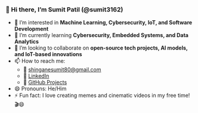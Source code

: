 ### 👋 Hi there, I’m Sumit Patil (@sumit3162)

- 👀 I’m interested in **Machine Learning, Cybersecurity, IoT, and Software Development**
- 🌱 I’m currently learning **Cybersecurity, Embedded Systems, and Data Analytics**
- 💞️ I’m looking to collaborate on **open-source tech projects, AI models, and IoT-based innovations**
- 📫 How to reach me:  
  - 📧 shinganesumit80@gmail.com  
  - 💼 [LinkedIn](https://www.linkedin.com/in/sumit3162)  
  - 🐙 [GitHub Projects](https://github.com/sumit3162)
- 😄 Pronouns: He/Him
- ⚡ Fun fact: I love creating memes and cinematic videos in my free time! 🎬😄

<!---
sumit3162/sumit3162 is a ✨ special ✨ repository because its `README.md` (this file) appears on your GitHub profile.
You can click the Preview link to take a look at your changes.
--->
